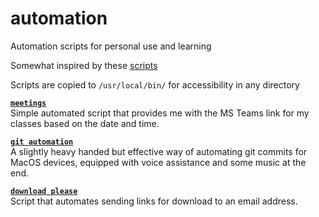 # automation
Automation scripts for personal use and learning  

Somewhat inspired by these [scripts](https://github.com/NARKOZ/hacker-scripts)  

Scripts are copied to `/usr/local/bin/` for accessibility in any directory  

[**`meetings`**](/meetings)  
Simple automated script that provides me with the MS Teams link for my classes based on the date and time.

[**`git automation`**](/git-automation)  
A slightly heavy handed but effective way of automating git commits for MacOS devices, equipped with voice assistance and some music at the end.

[**`download please`**](/download-please)  
Script that automates sending links for download to an email address.
